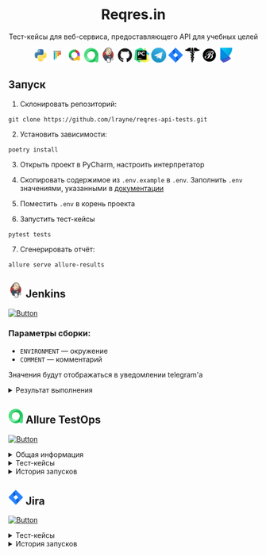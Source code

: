 <p align="center">
  <a href="https://reqres.in/">
  </a>
</p>
<h1 align="center">
  Reqres.in
</h1>

<p align="center">
Тест-кейсы для веб-сервиса, предоставляющего API для учебных целей
</p>

<p align="center">
<img title="Python" src="resources/icons/python.svg" height="30" width="30"/> 
<img title="Pytest" src="resources/icons/pytest.svg" height="30" width="30"/> 
<img title="Allure Report" src="resources/icons/allure-report.png" height="30" width="30"/> 
<img title="Allure TestOps" src="resources/icons/allure-testops.png" height="30" width="30"/> 
<img title="Jenkins" src="resources/icons/jenkins.svg" height="30" width="30"/> 
<img title="GitHub" src="resources/icons/github.svg" height="30" width="30"/> 
<img title="Pycharm" src="resources/icons/pycharm.png" height="30" width="30"/> 
<img title="Telegram" src="resources/icons/telegram.png" height="30" width="30"/> 
<img title="Jira" src="resources/icons/jira.png" height="30" width="30"/> 
<img title="Requests" src="resources/icons/requests.png" height="30" width="30"/> 
<img title="Black" src="resources/icons/black.png" height="30" width="30"/> 
<img title="Poetry" src="resources/icons/poetry.png" height="30" width="30"/>
</p>

## Запуск

1. Склонировать репозиторий:

```
git clone https://github.com/lrayne/reqres-api-tests.git
```

2. Установить зависимости:

```
poetry install
```

3. Открыть проект в PyCharm, настроить интерпретатор

4. Скопировать содержимое из `.env.example` в `.env`. Заполнить `.env` значениями, указанными в [документации](https://reqres.in)
5. Поместить `.env` в корень проекта
6. Запустить тест-кейсы

```
pytest tests
```

7. Cгенерировать отчёт:

```
allure serve allure-results
```

## <img title="Jenkins" src="resources/icons/jenkins.svg" height="30" width="30"/> Jenkins

[![Button](https://img.shields.io/badge/Открыть%20сборку-d33732)](https://jenkins.autotests.cloud/job/13-torsukov-api-22/)

### Параметры сборки:

- `ENVIRONMENT` — окружение
- `COMMENT` — комментарий

Значения будут отображаться в уведомлении telegram'а

<details><summary>Результат выполнения</summary>
<br>
<details><summary>Общая информация</summary>
<br>
<img src="resources/screens/allure-overview.png">
</details>
<details><summary>Тест-кейсы</summary>
<br>
<img src="resources/screens/allure-test-cases.png">
</details>
<details><summary>Уведомление в telegram</summary>
<br>
<img src="resources/screens/telegram-notification.png">
</details>
</details>

## <img title="Allure TestOps" src="resources/icons/allure-testops.png" height="30" width="30"/> Allure TestOps

[![Button](https://img.shields.io/badge/Открыть%20проект-21c45e)](https://allure.autotests.cloud/project/4379/dashboards)



<details><summary>Общая информация</summary>
<br>
<img src="resources/screens/allure-testops-overview.png">
</details>

<details><summary>Тест-кейсы</summary>
<br>
<img src="resources/screens/allure-testops-testcases.png">
</details>

<details><summary>История запусков</summary>
<br>
<img src="resources/screens/allure-testops-jobs.png">
</details>

## <img title="Jira" src="resources/icons/jira.png" height="30" width="30"/>  Jira

[![Button](https://img.shields.io/badge/Открыть%20проект-2584ff)](https://jira.autotests.cloud/browse/HOMEWORK-1326
)

<details><summary>Тест-кейсы</summary>
<br>
<img src="resources/screens/jira-testcases.png">
</details>

<details><summary>История запусков</summary>
<br>
<img src="resources/screens/jira-launches.png">
</details>
